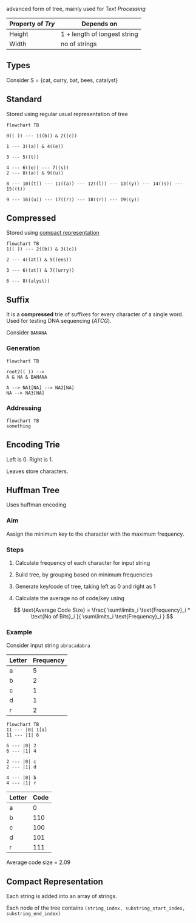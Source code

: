 advanced form of tree, mainly used for *Text Processing*

| Property of *Try* | Depends on                   |
| ----------------- | ---------------------------- |
| Height            | 1 + length of longest string |
| Width             | no of strings                |

## Types

Consider S = {cat, curry, bat, bees, catalyst}

## Standard

Stored using regular usual representation of tree

```mermaid
flowchart TB

0(( )) --- 1((b)) & 2((c))

1 --- 3((a)) & 4((e))

3 --- 5((t))

4 --- 6((e)) --- 7((s))
2 --- 8((a)) & 9((u))

8 --- 10((t)) --- 11((a)) --- 12((l)) --- 13((y)) --- 14((s)) --- 15((t))

9 --- 16((u)) --- 17((r)) --- 18((r)) --- 19((y))
```

## Compressed

Stored using [compact representation](#compact-representation)

```mermaid
flowchart TB
1(( )) --- 2((b)) & 3((c))

2 --- 4((at)) & 5((ees))

3 --- 6((at)) & 7((urry))

6 --- 8((alyst))
```

## Suffix

It is a **compressed** trie of suffixes for every character of a single word. Used for testing DNA sequencing $(ATCG)$.

Consider `BANANA`

### Generation

```mermaid
flowchart TB

root2(( )) -->
A & NA & BANANA 

A --> NA1[NA] --> NA2[NA]
NA --> NA3[NA]
```

### Addressing

```mermaid
flowchart TB
something
```

## Encoding Trie

Left is 0. Right is 1.

Leaves store characters.

## Huffman Tree

Uses huffman encoding

### Aim

Assign the minimum key to the character with the maximum frequency.

### Steps

1. Calculate frequency of each character for input string

2. Build tree, by grouping based on minimum frequencies

3. Generate key/code of tree, taking left as 0 and right as 1

4. Calculate the average no of code/key using
   
$$
\text{Average Code Size} =
\frac{
\sum\limits_i \text{Frequency}_i * \text{No of Bits}_i
}{
\sum\limits_i \text{Frequency}_i
}
$$

### Example

Consider input string `abracadabra`

| Letter | Frequency |
| ------ | --------- |
| a      | 5         |
| b      | 2         |
| c      | 1         |
| d      | 1         |
| r      | 2         |

```mermaid
flowchart TB
11 --- |0| 1[a]
11 --- |1| 6

6 --- |0| 2
6 --- |1| 4

2 --- |0| c
2 --- |1| d

4 --- |0| b
4 --- |1| r
```

| Letter | Code |
| ------ | ---- |
| a      | 0    |
| b      | 110  |
| c      | 100  |
| d      | 101  |
| r      | 111  |

Average code size = 2.09

## Compact Representation

Each string is added into an array of strings.

Each node of the tree contains `(string_index, substring_start_index, substring_end_index)`

